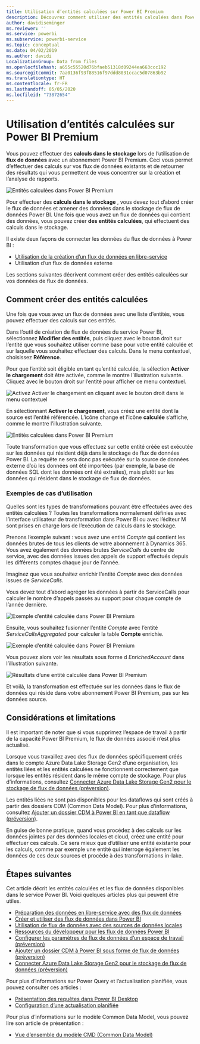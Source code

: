 ```yaml
---
title: Utilisation d’entités calculées sur Power BI Premium
description: Découvrez comment utiliser des entités calculées dans Power BI Premium
author: davidiseminger
ms.reviewer: ''
ms.service: powerbi
ms.subservice: powerbi-service
ms.topic: conceptual
ms.date: 04/02/2019
ms.author: davidi
LocalizationGroup: Data from files
ms.openlocfilehash: a655c55520d76bfaeb51318d09244ea663ccc192
ms.sourcegitcommit: 7aa0136f93f88516f97ddd8031ccac5d07863b92
ms.translationtype: HT
ms.contentlocale: fr-FR
ms.lasthandoff: 05/05/2020
ms.locfileid: "73872654"
---
```

# <a name="using-computed-entities-on-power-bi-premium"></a>Utilisation d’entités calculées sur Power BI Premium

Vous pouvez effectuer des **calculs dans le stockage** lors de l’utilisation de **flux de données** avec un abonnement Power BI Premium. Ceci vous permet d’effectuer des calculs sur vos flux de données existants et de retourner des résultats qui vous permettent de vous concentrer sur la création et l’analyse de rapports. 

![Entités calculées dans Power BI Premium](media/service-dataflows-computed-entities-premium/computed-entities-premium_00.png)

Pour effectuer des **calculs dans le stockage** , vous devez tout d’abord créer le flux de données et amener des données dans le stockage de flux de données Power BI. Une fois que vous avez un flux de données qui contient des données, vous pouvez créer **des entités calculées**, qui effectuent des calculs dans le stockage. 

Il existe deux façons de connecter les données du flux de données à Power BI :

* [Utilisation de la création d’un flux de données en libre-service](service-dataflows-create-use.md)
* Utilisation d’un flux de données externe

Les sections suivantes décrivent comment créer des entités calculées sur vos données de flux de données.

## <a name="how-to-create-computed-entities"></a>Comment créer des entités calculées 

Une fois que vous avez un flux de données avec une liste d’entités, vous pouvez effectuer des calculs sur ces entités.

Dans l’outil de création de flux de données du service Power BI, sélectionnez **Modifier des entités**, puis cliquez avec le bouton droit sur l’entité que vous souhaitez utiliser comme base pour votre entité calculée et sur laquelle vous souhaitez effectuer des calculs. Dans le menu contextuel, choisissez **Référence**.

Pour que l’entité soit éligible en tant qu’entité calculée, la sélection **Activer le chargement** doit être activée, comme le montre l’illustration suivante. Cliquez avec le bouton droit sur l’entité pour afficher ce menu contextuel.

![Activez Activer le chargement en cliquant avec le bouton droit dans le menu contextuel](media/service-dataflows-computed-entities-premium/computed-entities-premium_01.png)

En sélectionnant **Activer le chargement**, vous créez une entité dont la source est l’entité référencée. L’icône change et l’icône **calculée** s’affiche, comme le montre l’illustration suivante.

![Entités calculées dans Power BI Premium](media/service-dataflows-computed-entities-premium/computed-entities-premium_00.png)

Toute transformation que vous effectuez sur cette entité créée est exécutée sur les données qui résident déjà dans le stockage de flux de données Power BI. La requête ne sera donc pas exécutée sur la source de données externe d’où les données ont été importées (par exemple, la base de données SQL dont les données ont été extraites), mais plutôt sur les données qui résident dans le stockage de flux de données.

### <a name="example-use-cases"></a>Exemples de cas d’utilisation
Quelles sont les types de transformations pouvant être effectuées avec des entités calculées ? Toutes les transformations normalement définies avec l’interface utilisateur de transformation dans Power BI ou avec l’éditeur M sont prises en charge lors de l’exécution de calculs dans le stockage. 

Prenons l’exemple suivant : vous avez une entité *Compte* qui contient les données brutes de tous les clients de votre abonnement à Dynamics 365. Vous avez également des données brutes *ServiceCalls* du centre de service, avec des données issues des appels de support effectués depuis les différents comptes chaque jour de l’année.

Imaginez que vous souhaitez enrichir l’entité *Compte* avec des données issues de *ServiceCalls*. 

Vous devez tout d’abord agréger les données à partir de ServiceCalls pour calculer le nombre d’appels passés au support pour chaque compte de l’année dernière. 

![Exemple d’entité calculée dans Power BI Premium](media/service-dataflows-computed-entities-premium/computed-entities-premium_02.png)

Ensuite, vous souhaitez fusionner l’entité *Compte* avec l’entité *ServiceCallsAggregated* pour calculer la table **Compte** enrichie.

![Exemple d’entité calculée dans Power BI Premium](media/service-dataflows-computed-entities-premium/computed-entities-premium_03.png)

Vous pouvez alors voir les résultats sous forme d *EnrichedAccount* dans l’illustration suivante.

![Résultats d’une entité calculée dans Power BI Premium](media/service-dataflows-computed-entities-premium/computed-entities-premium_04.png)

Et voilà, la transformation est effectuée sur les données dans le flux de données qui réside dans votre abonnement Power BI Premium, pas sur les données source.

## <a name="considerations-and-limitations"></a>Considérations et limitations

Il est important de noter que si vous supprimez l’espace de travail à partir de la capacité Power BI Premium, le flux de données associé n’est plus actualisé. 

Lorsque vous travaillez avec des flux de données spécifiquement créés dans le compte Azure Data Lake Storage Gen2 d’une organisation, les entités liées et les entités calculées ne fonctionnent correctement que lorsque les entités résident dans le même compte de stockage. Pour plus d’informations, consultez [Connecter Azure Data Lake Storage Gen2 pour le stockage de flux de données (préversion)](service-dataflows-connect-azure-data-lake-storage-gen2.md).

Les entités liées ne sont pas disponibles pour les dataflows qui sont créés à partir des dossiers CDM (Common Data Model). Pour plus d’informations, consultez [Ajouter un dossier CDM à Power BI en tant que dataflow (préversion)](service-dataflows-add-cdm-folder.md).

En guise de bonne pratique, quand vous procédez à des calculs sur les données jointes par des données locales et cloud, créez une entité pour effectuer ces calculs. Ce sera mieux que d’utiliser une entité existante pour les calculs, comme par exemple une entité qui interroge également les données de ces deux sources et procède à des transformations in-lake.

## <a name="next-steps"></a>Étapes suivantes

Cet article décrit les entités calculées et les flux de données disponibles dans le service Power BI. Voici quelques articles plus qui peuvent être utiles.

* [Préparation des données en libre-service avec des flux de données](service-dataflows-overview.md)
* [Créer et utiliser des flux de données dans Power BI](service-dataflows-create-use.md)
* [Utilisation de flux de données avec des sources de données locales](service-dataflows-on-premises-gateways.md)
* [Ressources du développeur pour les flux de données Power BI](service-dataflows-developer-resources.md)
* [Configurer les paramètres de flux de données d’un espace de travail (préversion)](service-dataflows-configure-workspace-storage-settings.md)
* [Ajouter un dossier CDM à Power BI sous forme de flux de données (préversion)](service-dataflows-add-cdm-folder.md)
* [Connecter Azure Data Lake Storage Gen2 pour le stockage de flux de données (préversion)](service-dataflows-connect-azure-data-lake-storage-gen2.md)

Pour plus d’informations sur Power Query et l’actualisation planifiée, vous pouvez consulter ces articles :
* [Présentation des requêtes dans Power BI Desktop](desktop-query-overview.md)
* [Configuration d’une actualisation planifiée](refresh-scheduled-refresh.md)

Pour plus d’informations sur le modèle Common Data Model, vous pouvez lire son article de présentation :
* [Vue d’ensemble du modèle CMD (Common Data Model) ](https://docs.microsoft.com/powerapps/common-data-model/overview)


